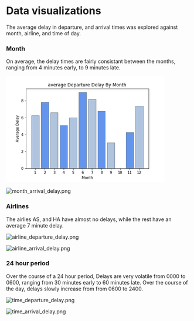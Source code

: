 # Data visualizations

The average delay in departure, and arrival times was explored against month, airline, and time of day. 

### Month
On average, the delay times are fairly consistant between the months, ranging from 4 minutes early, to 9 minutes late. 

![month_departure_delay.png](https://github.com/Pandas-UFT/Pandas/blob/master/figures/month_departure_delay.png)

![month_arrival_delay.png](https://github.com/Pandas-UFT/Pandas/tree/master/figures/month_arrival_delay.png)

### Airlines
The airlies AS, and HA have almost no delays, while the rest have an average 7 minute delay. 

![airline_departure_delay.png](https://github.com/Pandas-UFT/Pandas/tree/master/figures/airline_departure_delay.png)

![airline_arrival_delay.png](https://github.com/Pandas-UFT/Pandas/tree/master/figures/airline_arrival_delay.png)

### 24 hour period
Over the course of a 24 hour period, Delays are very volatile from 0000 to 0600, ranging from 30 minutes early to 60 minutes late. Over the course of the day, delays slowly increase from from 0600 to 2400. 

![time_departure_delay.png](https://github.com/Pandas-UFT/Pandas/tree/master/figures/time_departure_delay.png)

![time_arrival_delay.png](https://github.com/Pandas-UFT/Pandas/tree/master/figures/time_arrival_delay.png)
